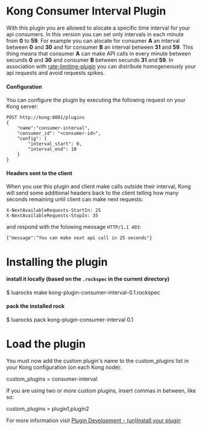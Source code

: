 # Kong Consumer Interval Plugin
With this plugin you are allowed to alocate a specific time interval for your api consumers. In this version you can set only intervals in each minute from **0** to **59**. For example you can alocate for consumer **A** an interval between **0** and **30** and for consumer **B** an interval between **31** and **59**. This thing means that consumer **A** can make API calls in every minute between secunds **0** and **30** and consumer **B** between secunds **31** and **59**. In association with [rate-limiting-plugin](https://getkong.org/plugins/rate-limiting/) you can distribute homogeneously your api requests and avoid requests spikes.

#### Configuration
You can configure the plugin by executing the following request on your Kong server:
```
POST http://kong:8001/plugins
{
    "name":"consumer-interval",
    "consumer_id": "<consumer-id>",
    "config": {
        "interval_start": 0,
        "interval_end": 10
    }
}
```

#### Headers sent to the client
When you use this plugin and client make calls outside their interval, Kong will send some additional headers back to the client telling how many seconds remaining until client can make next requests:
```
X-NextAvailableRequests-StartIn: 25
X-NextAvailableRequests-StopIn: 35
```
and respond with the folowing message `HTTP/1.1 403`:
```
{"message":"You can make next api call in 25 seconds"}
```

# Installing the plugin

#### install it locally (based on the `.rockspec` in the current directory)
$ luarocks make kong-plugin-consumer-interval-0.1.rockspec

#### pack the installed rock
$ luarocks pack kong-plugin-consumer-interval 0.1

# Load the plugin
You must now add the custom plugin's name to the custom_plugins list in your Kong configuration (on each Kong node):

custom_plugins = consumer-interval

If you are using two or more custom plugins, insert commas in between, like so:

custom_plugins = plugin1,plugin2

For more information visit [Plugin Development - (un)Install your plugin](https://getkong.org/docs/0.10.x/plugin-development/distribution/)
